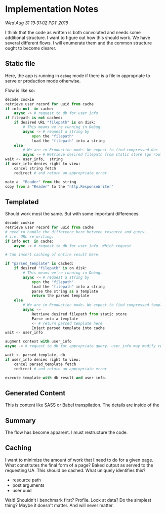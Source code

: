 # Implementation Notes
*Wed Aug 31 19:31:02 PDT 2016*

I think that the code as written is both convoluted and needs some additional structure.
I want to figure out how this should work. We have several different flows. I will enumerate
them and the common structure ought to become clearer.

## Static file
Here, the app is running in `debug` mode if there is a file in appropriate
to serve or production mode otherwise.

Flow is like so:

```python
decode cookie
retrieve user record for uuid from cache
if info not  in cache:
	async -> # request to db for user info
if filepath is not cached:
	if desired URL "filepath" is on disk:
		# This means we're running in Debug.
		async -> # request a string by
			open the "filepath"
			load the "filepath" into a string
	else
		# We are in Production mode. We expect to find compressed doc
		async -> # Retrieve desired filepath from static store (go routine adds to cache)
wait <- user_info,  string
if user_info denies right to view:
	cancel string fetch
	redirect # and return an appropriate error

make a  "Reader" from the string
copy from a "Reader" to the "http.ResponseWriter"
```

## Templated
Should work most the same. But with some important differences.

```python
decode cookie
retrieve user record for uuid from cache
# need to handle the difference here between resource and query.
# i.e. URL re-writing.
if info not  in cache:
	async -> # request to db for user info. Which request

# Can insert caching of entire result here.

if "parsed_template" is cached:
	if desired "filepath" is on disk:
		# This means we're running in Debug.
		async -> # request a string by
			open the "filepath"
			load the "filepath" into a string
			parse the string as a template
			return the parsed template
	else
		# We are in Production mode. We expect to find compressed template
		async -> 
			Retrieve desired filepath from static store
			Parse into a template
			<- # return parsed template here
			Inject parsed template into cache
wait <- user_info

augment context with user_info
async -> # request to db for appropriate query. user_info may modify result

wait <- parsed_template, db
if user_info denies right to view:
	cancel parsed_template fetch
	redirect # and return an appropriate error

execute template with db result and user info.
```

## Generated Content
This is content like SASS or Babel transpilation. The details are 
inside of the 

## Summary
The flow has become apparent. I must restructure the code.

## Caching
I want to minimize the amount of work that I need to do for a given page.
What constitutes the final form of a page? Baked output as served to the
requesting UA. This should be cached. What uniquely identifies this?

*  resource path
*  post arguments
*  user uuid

Wait! Shouldn't I benchmark first? Profile. Look at data? Do the simplest
thing? Maybe it doesn't matter. And will never matter.